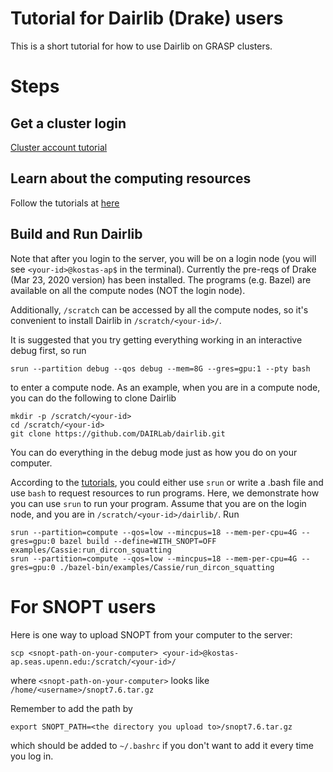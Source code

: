 # Tutorial for Dairlib (Drake) users

This is a short tutorial for how to use Dairlib on GRASP clusters. 

# Steps

## Get a cluster login

[Cluster account tutorial](https://github.com/daniilidis-group/cluster_tutorials/tree/master/managing_users)

## Learn about the computing resources

Follow the tutorials at [here](https://github.com/daniilidis-group/cluster_tutorials)

## Build and Run Dairlib

Note that after you login to the server, you will be on a login node (you will see `<your-id>@kostas-ap$` in the terminal). 
Currently the pre-reqs of Drake (Mar 23, 2020 version) has been installed. The programs (e.g. Bazel) are available on all the compute nodes (NOT the login node).    

Additionally, `/scratch` can be accessed by all the compute nodes, so it's convenient to install Dairlib in `/scratch/<your-id>/`.

It is suggested that you try getting everything working in an interactive debug first, so run 
```
srun --partition debug --qos debug --mem=8G --gres=gpu:1 --pty bash
```
to enter a compute node. 
As an example, when you are in a compute node, you can do the following to clone Dairlib
```
mkdir -p /scratch/<your-id>
cd /scratch/<your-id>
git clone https://github.com/DAIRLab/dairlib.git
```
You can do everything in the debug mode just as how you do on your computer. 

According to the [tutorials](https://github.com/daniilidis-group/cluster_tutorials), you could either use `srun` or write a .bash file and use `bash` to request resources to run programs. Here, we demonstrate how you can use `srun` to run your program. Assume that you are on the login node, and you are in `/scratch/<your-id>/dairlib/`. Run 
```
srun --partition=compute --qos=low --mincpus=18 --mem-per-cpu=4G --gres=gpu:0 bazel build --define=WITH_SNOPT=OFF examples/Cassie:run_dircon_squatting
srun --partition=compute --qos=low --mincpus=18 --mem-per-cpu=4G --gres=gpu:0 ./bazel-bin/examples/Cassie/run_dircon_squatting
```

# For SNOPT users

Here is one way to upload SNOPT from your computer to the server: 
```
scp <snopt-path-on-your-computer> <your-id>@kostas-ap.seas.upenn.edu:/scratch/<your-id>/
```
where `<snopt-path-on-your-computer>` looks like `/home/<username>/snopt7.6.tar.gz`

Remember to add the path by 
```
export SNOPT_PATH=<the directory you upload to>/snopt7.6.tar.gz
```
which should be added to `~/.bashrc` if you don't want to add it every time you log in.
